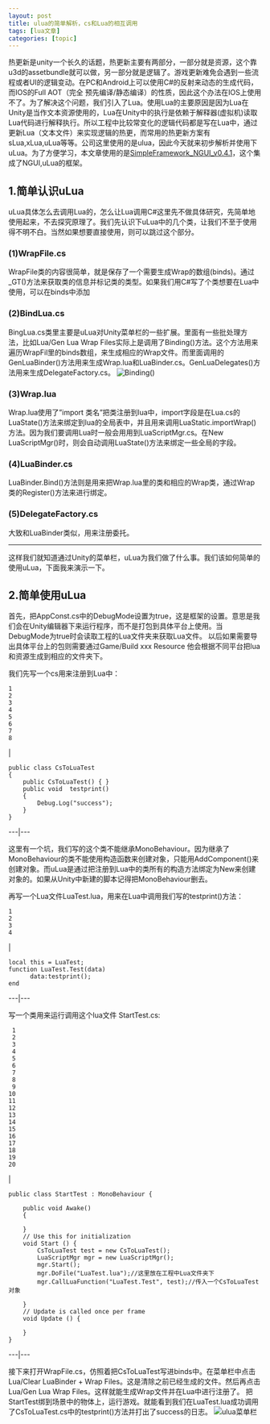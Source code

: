 ```yaml
---
layout: post
title: ulua的简单解析，cs和Lua的相互调用 
tags: [lua文章]
categories: [topic]
---
```

热更新是unity一个长久的话题，热更新主要有两部分，一部分就是资源，这个靠u3d的assetbundle就可以做，另一部分就是逻辑了。游戏更新难免会遇到一些流程或者UI的逻辑变动。在PC和Android上可以使用C#的反射来动态的生成代码，而IOS的Full
AOT（完全
预先编译/静态编译）的性质，因此这个办法在IOS上使用不了。为了解决这个问题，我们引入了Lua。使用Lua的主要原因是因为Lua在Unity是当作文本资源使用的，Lua在Unity中的执行是依赖于解释器(虚拟机)读取Lua代码进行解释执行。所以工程中比较常变化的逻辑代码都是写在Lua中，通过更新Lua（文本文件）来实现逻辑的热更，而常用的热更新方案有sLua,xLua,uLua等等。公司这里使用的是ulua，因此今天就来初步解析并使用下uLua。为了方便学习，本文章使用的是[SimpleFramework_NGUI_v0.4.1](https://github.com/jarjin/SimpleFramework_NGUI/)，这个集成了NGUI,uLua的框架。

## 1.简单认识uLua

uLua具体怎么去调用Lua的，怎么让Lua调用C#这里先不做具体研究，先简单地使用起来，不去探究原理了。我们先认识下uLua中的几个类，让我们不至于使用得不明不白。当然如果想要直接使用，则可以跳过这个部分。

### (1)WrapFile.cs

WrapFile类的内容很简单，就是保存了一个需要生成Wrap的数组(binds)。通过_GT()方法来获取类的信息并标记类的类型。如果我们用C#写了个类想要在Lua中使用，可以在binds中添加

### (2)BindLua.cs

BingLua.cs类里主要是uLua对Unity菜单栏的一些扩展。里面有一些批处理方法，比如Lua/Gen Lua Wrap
Files实际上是调用了Binding()方法。这个方法用来遍历WrapFil里的binds数组，来生成相应的Wrap文件。而里面调用的GenLuaBinder()方法用来生成Wrap.lua和LuaBinder.cs。GenLuaDelegates()方法用来生成DelegateFactory.cs。
![Binding\(\)](https://llyyc.github.io//image/ulua1.png)

### (3)Wrap.lua

Wrap.lua使用了”import
类名”把类注册到lua中，import字段是在Lua.cs的LuaState()方法来绑定到lua的全局表中，并且用来调用LuaStatic.importWrap()方法。因为我们要调用Lua时一般会用用到LuaScriptMgr.cs。在New
LuaScriptMgr()时，则会自动调用LuaState()方法来绑定一些全局的字段。

### (4)LuaBinder.cs

LuaBinder.Bind()方法则是用来把Wrap.lua里的类和相应的Wrap类，通过Wrap类的Register()方法来进行绑定。

### (5)DelegateFactory.cs

大致和LuaBinder类似，用来注册委托。

* * *

这样我们就知道通过Unity的菜单栏，uLua为我们做了什么事。我们该如何简单的使用uLua，下面我来演示一下。

## 2.简单使用uLua

首先，把AppConst.cs中的DebugMode设置为true，这是框架的设置。意思是我们会在Unity编辑器下来运行程序，而不是打包到具体平台上使用。当DebugMode为true时会读取工程的Lua文件夹来获取Lua文件。
以后如果需要导出具体平台上的包则需要通过Game/Build xxx Resource 他会根据不同平台把lua和资源生成到相应的文件夹下。

我们先写一个cs用来注册到Lua中：

    
    
    1
    2
    3
    4
    5
    6
    7
    8
    

|

    
    
    public class CsToLuaTest
    {
        public CsToLuaTest() { }
    	public void  testprint()
        {
            Debug.Log("success");
        }
    }  
  
---|---  
  
这里有一个坑，我们写的这个类不能继承MonoBehaviour。因为继承了MonoBehaviour的类不能使用构造函数来创建对象，只能用AddComponent()来创建对象。而uLua是通过把注册到Lua中的类所有的构造方法绑定为New来创建对象的。如果从Unity中新建的脚本记得把MonoBehaviour删去。

再写一个Lua文件LuaTest.lua，用来在Lua中调用我们写的testprint()方法：

    
    
    1
    2
    3
    4
    

|

    
    
    local this = LuaTest;
    function LuaTest.Test(data)
          data:testprint();
    end  
  
---|---  
  
写一个类用来运行调用这个lua文件 StartTest.cs:

    
    
     1
     2
     3
     4
     5
     6
     7
     8
     9
    10
    11
    12
    13
    14
    15
    16
    17
    18
    19
    20
    

|

    
    
    public class StartTest : MonoBehaviour {
      
        public void Awake()
        {
       
        }
    	// Use this for initialization
    	void Start () {
            CsToLuaTest test = new CsToLuaTest();
            LuaScriptMgr mgr = new LuaScriptMgr();
            mgr.Start();
            mgr.DoFile("LuaTest.lua");//这里放在工程中Lua文件夹下
            mgr.CallLuaFunction("LuaTest.Test", test);//传入一个CsToLuaTest对象
    
    	}
    	// Update is called once per frame
    	void Update () {
    		
    	}
    }  
  
---|---  
  
接下来打开WrapFile.cs，仿照着把CsToLuaTest写进binds中。在菜单栏中点击Lua/Clear LuaBinder + Wrap
Files。这是清除之前已经生成的文件。然后再点击Lua/Gen Lua Wrap Files。这样就能生成Wrap文件并在Lua中进行注册了。
把StartTest绑到场景中的物体上，运行游戏。就能看到我们在LuaTest.lua成功调用了CsToLuaTest.cs中的testprint()方法并打出了success的日志。
![ulua菜单栏](https://llyyc.github.io//image/ulua2.png)